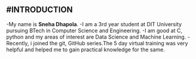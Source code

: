 #INTRODUCTION
-------------------------------------------
-My name is **Sneha Dhapola**.
-I am a 3rd year student at DIT University pursuing BTech in Computer Science and Engineering.
-I am good at C, python and my areas of interest are Data Science and Machine Learning.
-Recently, i joined the git, GitHub series.The 5 day virtual training was very helpful and helped me to gain practical knowledge for the same.